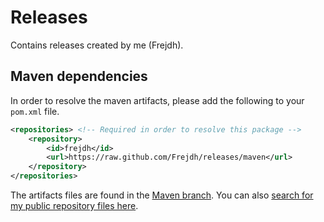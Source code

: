 # Releases
Contains releases created by me (Frejdh).

## Maven dependencies
In order to resolve the maven artifacts, please add the following to your `pom.xml` file.

```xml
<repositories> <!-- Required in order to resolve this package -->
    <repository>
        <id>frejdh</id>
        <url>https://raw.github.com/Frejdh/releases/maven</url>
    </repository>
</repositories>
```

The artifacts files are found in the [Maven branch](https://github.com/Frejdh/releases/tree/maven). You can also [search for my public repository files here](https://github.com/search?q=Frejdh%2Fmvn-lib-).
